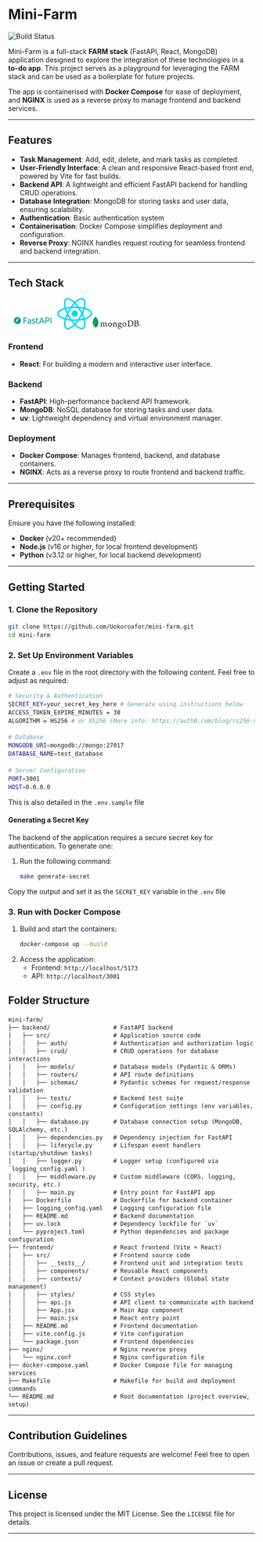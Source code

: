 # Mini-Farm
![Build Status](https://github.com/uokoroafor/mini-farm/actions/workflows/main.yaml/badge.svg)


Mini-Farm is a full-stack **FARM stack** (FastAPI, React, MongoDB) application designed to explore the integration of these technologies in a **to-do app**. This project serves as a playground for leveraging the FARM stack and can be used as a boilerplate for future projects.



The app is containerised with **Docker Compose** for ease of deployment, and **NGINX** is used as a reverse proxy to manage frontend and backend services.  

---

## Features  

- **Task Management**: Add, edit, delete, and mark tasks as completed.  
- **User-Friendly Interface**: A clean and responsive React-based front end, powered by Vite for fast builds.  
- **Backend API**: A lightweight and efficient FastAPI backend for handling CRUD operations.  
- **Database Integration**: MongoDB for storing tasks and user data, ensuring scalability.
- **Authentication**: Basic authentication system
- **Containerisation**: Docker Compose simplifies deployment and configuration.  
- **Reverse Proxy**: NGINX handles request routing for seamless frontend and backend integration.  

---

## Tech Stack  
<img src="frontend/src/assets/FastAPI_logo.png" width="100"><img src="frontend/src/assets/react.svg"><img src="frontend/src/assets/MongoDB_logo.png" width="100">

### Frontend  
- **React**: For building a modern and interactive user interface.  

### Backend  
- **FastAPI**: High-performance backend API framework.  
- **MongoDB**: NoSQL database for storing tasks and user data.  
- **uv**: Lightweight dependency and virtual environment manager.  

### Deployment  
- **Docker Compose**: Manages frontend, backend, and database containers.  
- **NGINX**: Acts as a reverse proxy to route frontend and backend traffic.  

---

## Prerequisites  

Ensure you have the following installed:  
- **Docker** (v20+ recommended)   
- **Node.js** (v16 or higher, for local frontend development)  
- **Python** (v3.12 or higher, for local backend development)  

---

## Getting Started  

### 1. Clone the Repository  
```bash
git clone https://github.com/Uokoroafor/mini-farm.git
cd mini-farm
```  

### 2. Set Up Environment Variables  
Create a `.env` file in the root directory with the following content. Feel free to adjust as required:  
```sh
# Security & Authentication
SECRET_KEY=your_secret_key_here # Generate using instructions below
ACCESS_TOKEN_EXPIRE_MINUTES = 30
ALGORITHM = HS256 # or RS256 (More info: https://auth0.com/blog/rs256-vs-hs256-whats-the-difference/)

# Database
MONGODB_URI=mongodb://mongo:27017
DATABASE_NAME=test_database

# Server Configuration
PORT=3001
HOST=0.0.0.0
```
This is also detailed in the `.env.sample` file

#### Generating a Secret Key
The backend of the application requires a secure secret key for authentication. To generate one:

1. Run the following command:
   ```bash
   make generate-secret
   ```
Copy the output and set it as the `SECRET_KEY` variable in the `.env` file

### 3. Run with Docker Compose  
1. Build and start the containers:  
   ```bash
   docker-compose up --build
   ```  
2. Access the application:  
   - Frontend: `http://localhost/5173`  
   - API: `http://localhost/3001`  

## Folder Structure  
```
mini-farm/  
├── backend/                  # FastAPI backend
│   ├── src/                  # Application source code
│   │   ├── auth/             # Authentication and authorization logic
│   │   ├── crud/             # CRUD operations for database interactions
│   │   ├── models/           # Database models (Pydantic & ORMs)
│   │   ├── routers/          # API route definitions
│   │   ├── schemas/          # Pydantic schemas for request/response validation
│   │   ├── tests/            # Backend test suite
│   │   ├── config.py         # Configuration settings (env variables, constants)
│   │   ├── database.py       # Database connection setup (MongoDB, SQLAlchemy, etc.)
│   │   ├── dependencies.py   # Dependency injection for FastAPI
│   │   ├── lifecycle.py      # Lifespan event handlers (startup/shutdown tasks)
│   │   ├── logger.py         # Logger setup (configured via `logging_config.yaml`)
│   │   ├── middleware.py     # Custom middleware (CORS, logging, security, etc.)
│   │   ├── main.py           # Entry point for FastAPI app
│   ├── Dockerfile            # Dockerfile for backend container
│   ├── logging_config.yaml   # Logging configuration file
│   ├── README.md             # Backend documentation
│   ├── uv.lock               # Dependency lockfile for `uv`
│   └── pyproject.toml        # Python dependencies and package configuration
├── frontend/                 # React frontend (Vite + React)
│   ├── src/                  # Frontend source code
│   │   ├── __tests__/        # Frontend unit and integration tests
│   │   ├── components/       # Reusable React components
│   │   ├── contexts/         # Context providers (Global state management)
│   │   ├── styles/           # CSS styles
│   │   ├── api.js            # API client to communicate with backend
│   │   ├── App.jsx           # Main App component
│   │   ├── main.jsx          # React entry point
│   ├── README.md             # Frontend documentation
│   ├── vite.config.js        # Vite configuration
│   └── package.json          # Frontend dependencies
├── nginx/                    # Nginx reverse proxy
│   └── nginx.conf            # Nginx configuration file
├── docker-compose.yaml       # Docker Compose file for managing services
├── Makefile                  # Makefile for build and deployment commands
└── README.md                 # Root documentation (project overview, setup)
```
---

## Contribution Guidelines  

Contributions, issues, and feature requests are welcome! Feel free to open an issue or create a pull request.  

---

## License  

This project is licensed under the MIT License. See the `LICENSE` file for details.  

---  
